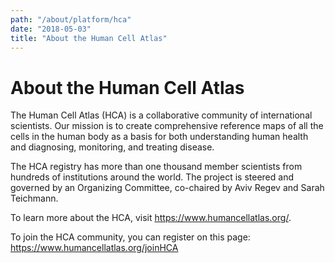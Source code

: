 ```yaml
---
path: "/about/platform/hca"
date: "2018-05-03"
title: "About the Human Cell Atlas"
---
```


# About the Human Cell Atlas
The Human Cell Atlas (HCA) is a collaborative community of international scientists. Our mission is to create comprehensive reference maps of all the cells in the human body as a basis for both understanding human health and diagnosing, monitoring, and treating disease.

The HCA registry has more than one thousand member scientists from hundreds of institutions around the world. The project is steered and governed by an Organizing Committee, co-chaired by Aviv Regev and Sarah Teichmann.

To learn more about the HCA, visit https://www.humancellatlas.org/.

To join the HCA community, you can register on this page: https://www.humancellatlas.org/joinHCA

